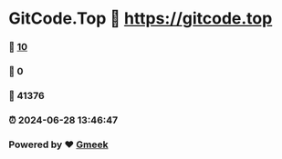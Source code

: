 # GitCode.Top :link: https://gitcode.top 
### :page_facing_up: [10](https://gitcode.top/tag.html) 
### :speech_balloon: 0 
### :hibiscus: 41376 
### :alarm_clock: 2024-06-28 13:46:47 
### Powered by :heart: [Gmeek](https://github.com/Meekdai/Gmeek)
